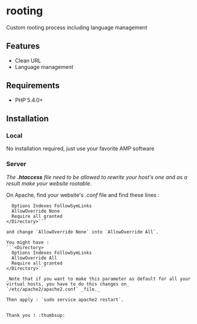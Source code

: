 # rooting
Custom rooting process including language management

## Features
* Clean URL
* Language management

## Requirements
* PHP 5.4.0+

## Installation

### Local
No installation required, just use your favorite AMP software

### Server
_The **.htaccess** file need to be allowed to rewrite your host's one and as a result make your website rootable._

On Apache, find your website's _.conf_ file and find these lines :
```<Directory>
  Options Indexes FollowSymLinks
  AllowOverride None
  Require all granted
</Directory>```

and change `AllowOverride None` into `AllowOverride All`.

You might have :
```<Directory>
  Options Indexes FollowSymLinks
  AllowOverride All
  Require all granted
</Directory>```

_Note that if you want to make this parameter as default for all your virtual hosts, you have to do this changes on_ `/etc/apache2/apache2.conf` _file._

Then apply : `sudo service apache2 restart`.


Thank you ! :thumbsup:
